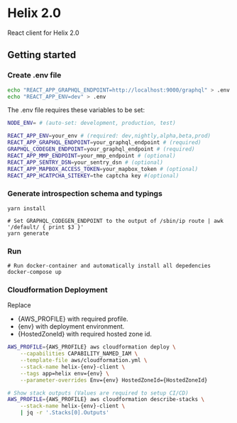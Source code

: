 # Helix 2.0

React client for Helix 2.0

## Getting started

### Create .env file

```bash
echo "REACT_APP_GRAPHQL_ENDPOINT=http://localhost:9000/graphql" > .env
echo "REACT_APP_ENV=dev" > .env
```

The .env file requires these variables to be set:

```bash
NODE_ENV= # (auto-set: development, production, test)

REACT_APP_ENV=your_env # (required: dev,nightly,alpha,beta,prod)
REACT_APP_GRAPHQL_ENDPOINT=your_graphql_endpoint # (required)
GRAPHQL_CODEGEN_ENDPOINT=your_graphql_endpoint # (required)
REACT_APP_MMP_ENDPOINT=your_mmp_endpoint # (optional)
REACT_APP_SENTRY_DSN=your_sentry_dsn # (optional)
REACT_APP_MAPBOX_ACCESS_TOKEN=your_mapbox_token # (optional)
REACT_APP_HCATPCHA_SITEKEY=the captcha key #(optional)
```

### Generate introspection schema and typings
```
yarn install

# Set GRAPHQL_CODEGEN_ENDPOINT to the output of /sbin/ip route | awk '/default/ { print $3 }'
yarn generate
```

### Run

```
# Run docker-container and automatically install all depedencies
docker-compose up
```

### Cloudformation Deployment

Replace
- {AWS_PROFILE} with required profile.
- {env} with deployment environment.
- {HostedZoneId} with required hosted zone id.

```bash
AWS_PROFILE={AWS_PROFILE} aws cloudformation deploy \
    --capabilities CAPABILITY_NAMED_IAM \
    --template-file aws/cloudformation.yml \
    --stack-name helix-{env}-client \
    --tags app=helix env={env} \
    --parameter-overrides Env={env} HostedZoneId={HostedZoneId}

# Show stack outputs (Values are required to setup CI/CD)
AWS_PROFILE={AWS_PROFILE} aws cloudformation describe-stacks \
    --stack-name helix-{env}-client \
    | jq -r '.Stacks[0].Outputs'
```
